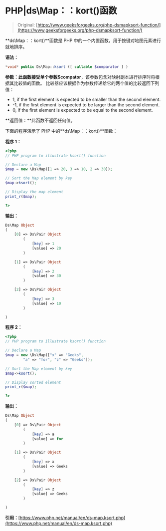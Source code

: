 # PHP|ds\Map：：kort()函数

> Original: [https://www.geeksforgeeks.org/php-dsmapksort-function/](https://www.geeksforgeeks.org/php-dsmapksort-function/)

**ds\Map：：kort()**函数是 PHP 中的一个内置函数，用于按键对地图元素进行就地排序。

**语法：**

```php
*void* public Ds\Map::ksort ([ callable $comparator ] )
```

**参数：**此函数接受单个参数**$compator**，该参数包含对映射副本进行排序时将根据其比较值的函数。 比较器应该根据作为参数传递给它的两个值的比较返回下列值：

*   1, if the first element is expected to be smaller than the second element.
*   -1, if the first element is expected to be larger than the second element.
*   0, if the first element is expected to be equal to the second element.

**返回值：**此函数不返回任何值。

下面的程序演示了 PHP 中的**ds\Map：：kort()**函数：

**程序 1：**

```php
<?php 
// PHP program to illustrate ksort() function 

// Declare a Map 
$map = new \Ds\Map([1 => 20, 3 => 10, 2 => 30]); 

// Sort the Map element by key
$map->ksort(); 

// Display the map element
print_r($map);

?>
```

**输出：**

```php
Ds\Map Object
(
    [0] => Ds\Pair Object
        (
            [key] => 1
            [value] => 20
        )

    [1] => Ds\Pair Object
        (
            [key] => 2
            [value] => 30
        )

    [2] => Ds\Pair Object
        (
            [key] => 3
            [value] => 10
        )

)

```

**程序 2：**

```php
<?php 
// PHP program to illustrate ksort() function 

// Declare a Map 
$map = new \Ds\Map(["x" => "Geeks",
        "a" => "for", "z" => "Geeks"]); 

// Sort the Map element by key
$map->ksort(); 

// Display sorted element
print_r($map);

?> 
```

**输出：**

```php
Ds\Map Object
(
    [0] => Ds\Pair Object
        (
            [key] => a
            [value] => for
        )

    [1] => Ds\Pair Object
        (
            [key] => x
            [value] => Geeks
        )

    [2] => Ds\Pair Object
        (
            [key] => z
            [value] => Geeks
        )

)

```

**引用：**[https://www.php.net/manual/en/ds-map.ksort.php](https://www.php.net/manual/en/ds-map.ksort.php)